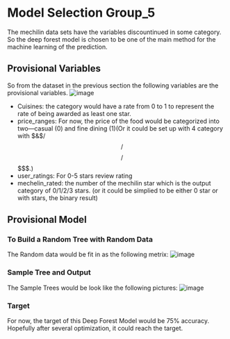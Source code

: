 # Model Selection Group_5
The mechilin data sets have the variables discountinued in some category. So the deep forest model is chosen to be one of the main method for the machine learning of the prediction.
## Provisional Variables
So from the dataset in the previous section the following variables are the provisional variables.
![image](https://github.com/AshwinSidd/group_5_project/blob/FredericXu/Variables.png)
- Cuisines: the category would have a rate from 0 to 1 to represent the rate of being awarded as least one star.
- price_ranges: For now, the price of the food would be categorized into two—casual (0) and fine dining (1)(Or it could be set up with 4 category with $&$$/$$$/$$$$/$$$$$.)
- user_ratings: For 0-5 stars review rating
- mechelin_rated: the number of the mechilin star which is the output category of 0/1/2/3 stars. (or it could be simplied to be either 0 star or with stars, the binary result)
## Provisional Model
### To Build a Random Tree with Random Data
The Random data would be fit in as the following metrix:
![image](https://github.com/AshwinSidd/group_5_project/blob/FredericXu/RandomData.png)
### Sample Tree and Output
The Sample Trees would be look like the following pictures:
![image](https://github.com/AshwinSidd/group_5_project/blob/FredericXu/SampleTree.png)
### Target
For now, the target of this Deep Forest Model would be 75% accuracy. Hopefully after several optimization, it could reach the target.